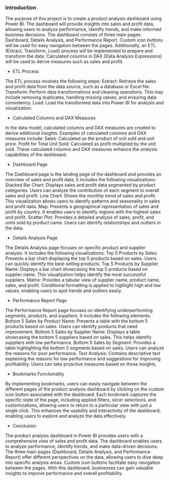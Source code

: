 ### Introduction
The purpose of this project is to create a product analysis dashboard using Power BI. The dashboard will provide insights into sales and profit data, allowing users to analyze performance, identify trends, and make informed business decisions. The dashboard consists of three main pages: Dashboard, Details Analysis, and Performance Report. Custom icon buttons will be used for easy navigation between the pages. Additionally, an ETL (Extract, Transform, Load) process will be implemented to prepare and transform the data. Calculated columns in DAX (Data Analysis Expressions) will be used to derive measures such as sales and profit.
- ETL Process

The ETL process involves the following steps:
Extract: Retrieve the sales and profit data from the data source, such as a database or Excel file.
Transform: Perform data transformations and cleaning operations. This may include removing duplicates, handling missing values, and ensuring data consistency.
Load: Load the transformed data into Power BI for analysis and visualization.
- Calculated Columns and DAX Measures

In the data model, calculated columns and DAX measures are created to derive additional insights. Examples of calculated columns and DAX measures include:
Sales: Calculated as the product of unit sold and unit price.
Profit for Total Unit Sold: Calculated as profit multiplied by the unit sold.
These calculated columns and DAX measures enhance the analysis capabilities of the dashboard.
- Dashboard Page

The Dashboard page is the landing page of the dashboard and provides an overview of sales and profit data. It includes the following visualizations:
Stacked Bar Chart: Displays sales and profit data segmented by product categories. Users can analyze the contribution of each segment to overall sales and profit.
Line Chart: Shows the monthly trend of sales and profit. This visualization allows users to identify patterns and seasonality in sales and profit data.
Map: Presents a geographical representation of sales and profit by country. It enables users to identify regions with the highest sales and profit.
Scatter Plot: Provides a detailed analysis of sales, profit, and units sold by product name. Users can identify relationships and outliers in the data.
- Details Analysis Page

The Details Analysis page focuses on specific product and supplier analysis. It includes the following visualizations:
Top 5 Products by Sales: Presents a bar chart displaying the top 5 products based on sales. Users can quickly identify the best-selling products.
Top 5 Products by Supplier Name: Displays a bar chart showcasing the top 5 products based on supplier name. This visualization helps identify the most successful suppliers.
Matrix: Provides a tabular view of supplier name, product name, sales, and profit. Conditional formatting is applied to highlight high and low values, enabling users to spot trends and outliers easily.
- Performance Report Page

The Performance Report page focuses on identifying underperforming segments, products, and suppliers. It includes the following elements:
Bottom 5 Sales by Product Name: Presents a table with the bottom 5 products based on sales. Users can identify products that need improvement.
Bottom 5 Sales by Supplier Name: Displays a table showcasing the bottom 5 suppliers based on sales. This helps identify suppliers with low performance.
Bottom 5 Sales by Segment: Provides a table highlighting the bottom 5 segments based on sales. Users can analyze the reasons for poor performance.
Text Analysis: Contains descriptive text explaining the reasons for low performance and suggestions for improving profitability. Users can take proactive measures based on these insights.
- Bookmarks Functionality
 
 By implementing bookmarks, users can easily navigate between the different pages of the product analysis dashboard by clicking on the custom icon button associated with the dashboard. Each bookmark captures the specific state of the page, including applied filters, slicer selections, and customizations, allowing users to return to a particular view with just a single click. This enhances the usability and interactivity of the dashboard, enabling users to explore and analyze the data effectively.
- Conclusion

The product analysis dashboard in Power BI provides users with a comprehensive view of sales and profit data. The dashboard enables users to analyze performance, identify trends, and make data-driven decisions. The three main pages (Dashboard, Details Analysis, and Performance Report) offer different perspectives on the data, allowing users to dive deep into specific analysis areas. Custom icon buttons facilitate easy navigation between the pages. With this dashboard, businesses can gain valuable insights to improve performance and overall profitability.



